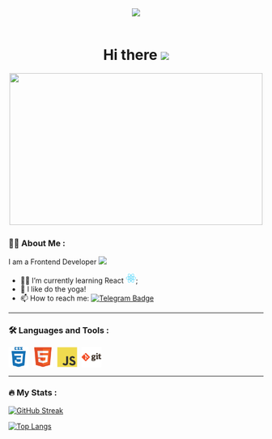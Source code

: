 <div id="header" align="center">
  <img src="https://media.giphy.com/media/137EaR4vAOCn1S/giphy.gif" width="140"/>
</div>
<div id="view-counter" align="center">
  <img src="https://komarev.com/ghpvc/?username=Khausta&style=flat-square&color=green" width="140" alt=""/>
</div>

<h1 align="center">
  Hi there
  <img src="https://media.giphy.com/media/hvRJCLFzcasrR4ia7z/giphy.gif" width="30px"/>
</h1>

<div align="center">
  <img src="https://media.giphy.com/media/L1R1tvI9svkIWwpVYr/giphy.gif" width="500" height="300"/>
</div>

### :woman_technologist: About Me :

I am a Frontend Developer <img src="https://media.giphy.com/media/WUlplcMpOCEmTGBtBW/giphy.gif" width="30">
- 👩‍🎓 I’m currently learning React <img src="https://github.com/devicons/devicon/blob/master/icons/react/react-original.svg" title="React" alt="React" width="20" height="20"/>;
- 🌴 I like do the yoga!
- 📫 How to reach me: [![Telegram Badge](https://img.shields.io/badge/-LoraMoo-green?style=flat&logo=Telegram&logoColor=white)](https://t.me/LoraMoo)

---

### :hammer_and_wrench: Languages and Tools :
<div>
  <img src="https://github.com/devicons/devicon/blob/master/icons/css3/css3-plain-wordmark.svg"  title="CSS3" alt="CSS" width="40" height="40"/>&nbsp;
  <img src="https://github.com/devicons/devicon/blob/master/icons/html5/html5-original.svg" title="HTML5" alt="HTML" width="40" height="40"/>&nbsp;
  <img src="https://github.com/devicons/devicon/blob/master/icons/javascript/javascript-original.svg" title="JavaScript" alt="JavaScript" width="40" height="40"/>&nbsp;
  <img src="https://github.com/devicons/devicon/blob/master/icons/git/git-original-wordmark.svg" title="Git" **alt="Git" width="40" height="40"/> 
</div>

---

### :fire: My Stats :
[![GitHub Streak](http://github-readme-streak-stats.herokuapp.com?user=Khausta&theme=dark&background=000000)](https://git.io/streak-stats)

[![Top Langs](https://github-readme-stats.vercel.app/api/top-langs/?username=Khausta&layout=compact&theme=vision-friendly-dark)](https://github.com/anuraghazra/github-readme-stats)



<!--
**Khausta/Khausta** is a ✨ _special_ ✨ repository because its `README.md` (this file) appears on your GitHub profile.

Here are some ideas to get you started:

- 🔭 I’m currently working on ...
- 🌱 I’m currently learning ...
- 👯 I’m looking to collaborate on ...
- 🤔 I’m looking for help with ...
- 💬 Ask me about ...
- 📫 How to reach me: ...
- 😄 Pronouns: ...
- ⚡ Fun fact: ...
-->
